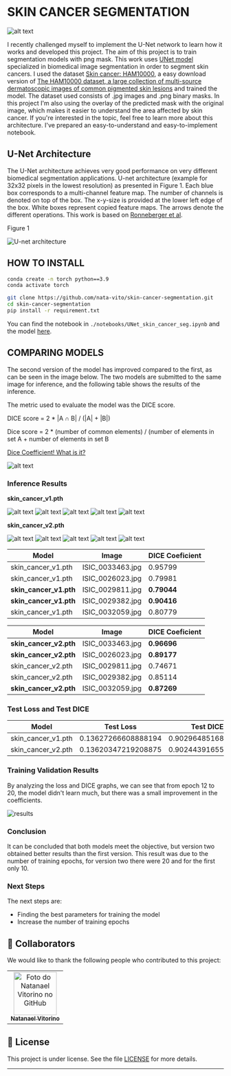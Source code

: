 # SKIN CANCER SEGMENTATION

![alt text](./assets/results.png)

I recently challenged myself to implement the U-Net network to learn how it works and developed this project. The aim of this project is to train segmentation models with png mask. This work uses [UNet model](https://arxiv.org/pdf/1505.04597) specialized in biomedical image segmentation in order to segment skin cancers. I used the dataset [Skin cancer: HAM10000](https://www.kaggle.com/datasets/surajghuwalewala/ham1000-segmentation-and-classification/data), a easy download version of [The HAM10000 dataset, a large collection of multi-source dermatoscopic images of common pigmented skin lesions](https://doi.org/10.7910/DVN/DBW86T) and trained the model. The dataset used consists of .jpg images and .png binary masks. In this project I'm also using the overlay of the predicted mask with the original image, which makes it easier to understand the area affected by skin cancer. If you're interested in the topic, feel free to learn more about this architecture. I've prepared an easy-to-understand and easy-to-implement notebook. 


## U-Net Architecture

The U-Net architecture achieves very good performance on very different biomedical segmentation applications. U-net architecture (example for 32x32 pixels in the lowest resolution) as presented in Figure 1. Each blue box corresponds to a multi-channel feature map. The number of channels is denoted on top of the box. The x-y-size is provided at the lower left edge of the box. White boxes represent copied feature maps. The arrows denote the different operations. This work is based on [Ronneberger et al](https://arxiv.org/pdf/1505.04597).


Figure 1

![U-net architecture](./assets/image.png)


## HOW TO INSTALL
```sh
conda create -n torch python==3.9
conda activate torch

git clone https://github.com/nata-vito/skin-cancer-segmentation.git
cd skin-cancer-segmentation
pip install -r requirement.txt
```

You can find the notebook in ```./notebooks/UNet_skin_cancer_seg.ipynb``` and the model [here](https://huggingface.co/natavito/skin_cancer_seg/blob/main/README.md).

## COMPARING MODELS
The second version of the model has improved compared to the first, as can be seen in the image below. The two models are submitted to the same image for inference, and the following table shows the results of the inference.

The metric used to evaluate the model was the DICE score.

DICE score = 2 * |A ∩ B| / (|A| + |B|)

Dice score = 2 * (number of common elements) / (number of elements in set A + number of elements in set B

[Dice Coefficient! What is it?](https://medium.com/@lathashreeh/dice-coefficient-what-is-it-ff090ec97bda)

![alt text](./assets/image-2.png)

### Inference Results

**skin_cancer_v1.pth**

![alt text](./assets/image-3.png)
![alt text](./assets/image-4.png)
![alt text](./assets/image-5.png)
![alt text](./assets/image-6.png)
![alt text](./assets/image-7.png)


**skin_cancer_v2.pth**

![alt text](./assets/image-8.png)
![alt text](./assets/image-9.png)
![alt text](./assets/image-10.png)
![alt text](./assets/image-11.png)
![alt text](./assets/image-12.png)

| Model | Image | DICE Coeficient |
| ------------- | ------------- | ------------- |
| skin_cancer_v1.pth | ISIC_0033463.jpg | 0.95799 |
| skin_cancer_v1.pth | ISIC_0026023.jpg | 0.79981 |
| **skin_cancer_v1.pth** | ISIC_0029811.jpg | **0.79044** |
| **skin_cancer_v1.pth** | ISIC_0029382.jpg | **0.90416** |
| skin_cancer_v1.pth | ISIC_0032059.jpg | 0.80779 |

| Model | Image | DICE Coeficient |
------------- | ------------- | ------------- |
| **skin_cancer_v2.pth** | ISIC_0033463.jpg | **0.96696** |
| **skin_cancer_v2.pth** | ISIC_0026023.jpg | **0.89177** |
| skin_cancer_v2.pth | ISIC_0029811.jpg | 0.74671 |
| skin_cancer_v2.pth | ISIC_0029382.jpg | 0.85114 |
| **skin_cancer_v2.pth** | ISIC_0032059.jpg | **0.87269** |


### Test Loss and Test DICE
| Model | Test Loss | Test DICE |
| ------------- | ------------- | ------------- |
| skin_cancer_v1.pth | 0.13627266608888194 | 0.9029648516859327 |
| skin_cancer_v2.pth | 0.13620347219208875 | 0.9024439165516506 |

### Training Validation Results
By analyzing the loss and DICE graphs, we can see that from epoch 12 to 20, the model didn't learn much, but there was a small improvement in the coefficients.

![results](./assets/results_val_loss.png)

### Conclusion
It can be concluded that both models meet the objective, but version two obtained better results than the first version. This result was due to the number of training epochs, for version two there were 20 and for the first only 10.

### Next Steps
The next steps are: 
- Finding the best parameters for training the model
- Increase the number of training epochs
  
## 🤝 Collaborators

We would like to thank the following people who contributed to this project:

<table>
  <tr>
    <td align="center">
      <a href="#">
        <img src="https://avatars.githubusercontent.com/u/64169072?v=4" width="100px;" alt="Foto do Natanael Vitorino no GitHub"/><br>
        <sub>
          <b>Natanael Vitorino</b>
        </sub>
      </a>
    </td>
  </tr>
</table>


## 📝 License

This project is under license. See the file [LICENSE](LICENSE) for more details.

---
